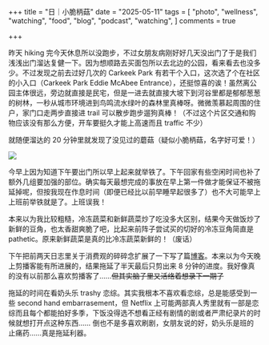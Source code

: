 +++
title = "日｜小脆柄菇"
date = "2025-05-11"
tags = [
    "photo",
    "wellness",
    "watching",
    "food",
    "blog",
    "podcast",
    "watching",
]
comments = true

+++

昨天 hiking 完今天休息所以没跑步，不过女朋友病刚好好几天没出门了于是我们浅浅出门溜达复健一下。因为想顺路去买面包所以去北边的公园，看来看去也没多少。不过发现之前去过好几次的 Carkeek Park 有若干个入口，这次选了个在社区的小入口（Carkeek Park Eddie McAbee Entrance），还挺惊喜的诶！虽然离公园主体很远，旁边就直接是民宅，但是一进去就直接大坡下到河谷里都是郁郁葱葱的树林，一秒从城市环境进到鸟鸣流水绿叶的森林里真棒呀。微微羡慕起周围的住户，家门口走两步直接进 trail 可以散步跑步遛狗真棒！（不过这个片区交通和购物应该没有那么方便，开车要挺久才能上高速而且 traffic 不少）

就随便溜达的 20 分钟里就发现了没见过的蘑菇（疑似小脆柄菇，名字好可爱！）

![](https://media.douchi.space/douchi/media_attachments/files/114/493/389/079/116/238/original/332a72433361470a.png)

今早上因为知道下午要出门所以早上起来就举铁了。下午回家有些空闲时间也补了额外几组要加强的部位。确实每天最想完成的事放在早上第一件做才能保证不被拖延掉呢，但按我现在作息时间（即便已经比以前早睡早起很多了）也不大可能早上上班前举铁就是了。上班误我！

本来以为我比较粗糙，冷冻蔬菜和新鲜蔬菜炒了吃没多大区别，结果今天做饭炒了新鲜的豆角，也太香甜爽脆了吧，比起来前阵子尝试买的切好的冷冻豆角简直是 pathetic。原来新鲜蔬菜是真的比冷冻蔬菜新鲜的！（废话）

下午把前两天日志里关于消费观的碎碎念扩展了一下写了篇[博客](https://blog.douchi.space/scarcity-mindset/?utm_source=daily)。本来以为今天晚上剪播客能有所进展的，结果拖延了半天最后只剪出来 8 分钟的进度。我好像真的没有以前那么喜欢剪播客了……~~但其实脑子里又活络着想录下一期了~~

拖延的时间在看奶头乐 trashy 恋综。其实我根本不喜欢看恋综，总是能感受到一些 second hand embarrasement，但 Netflix 上可能两部真人秀里就有一部是恋综而且每个都能拍好多季，下饭没得选不想看正经有剧情的剧或者严肃纪录片的时候就想打开点这种东西…… 倒也不是多喜欢刷剧，女朋友说的好，奶头乐是班的止痛药……真是拖延利器。